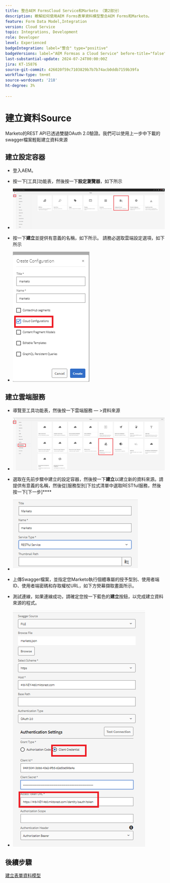 ```yaml
---
title: 整合AEM FormsCloud Service和Marketo （第2部分）
description: 瞭解如何使用AEM Forms表單資料模型整合AEM Forms和Marketo。
feature: Form Data Model,Integration
version: Cloud Service
topic: Integrations, Development
role: Developer
level: Experienced
badgeIntegration: label="整合" type="positive"
badgeVersions: label="AEM Formsas a Cloud Service" before-title="false"
last-substantial-update: 2024-07-24T00:00:00Z
jira: KT-15876
source-git-commit: 426020f59c7103829b7b7b74acb0ddb7159b39fa
workflow-type: tm+mt
source-wordcount: '218'
ht-degree: 3%

---
```


# 建立資料Source

Marketo的REST API已透過雙腿OAuth 2.0驗證。我們可以使用上一步中下載的swagger檔案輕鬆建立資料來源

## 建立設定容器

* 登入AEM。
* 按一下[工具]功能表，然後按一下&#x200B;**設定瀏覽器**，如下所示

* ![工具功能表](assets/datasource3.png)

* 按一下&#x200B;**建立**&#x200B;並提供有意義的名稱，如下所示。 請務必選取雲端設定選項，如下所示

* ![設定容器](assets/datasource4.png)

## 建立雲端服務

* 導覽至工具功能表，然後按一下雲端服務 — >資料來源

* ![雲端服務](assets/datasource5.png)

* 選取在先前步驟中建立的設定容器，然後按一下&#x200B;**建立**&#x200B;以建立新的資料來源。請提供有意義的名稱，然後從[服務型別]下拉式清單中選取RESTful服務，然後按一下[下一步]****
* ![新資料來源](assets/datasource6.png)

* 上傳Swagger檔案，並指定您Marketo執行個體專屬的授予型別、使用者端ID、使用者端密碼和存取權杖URL，如下方熒幕擷取畫面所示。

* 測試連線，如果連線成功，請確定您按一下藍色的&#x200B;**建立**&#x200B;按鈕，以完成建立資料來源的程式。

* ![資料來源設定](assets/datasource1.png)


## 後續步驟

[建立表單資料模型](./part3.md)
